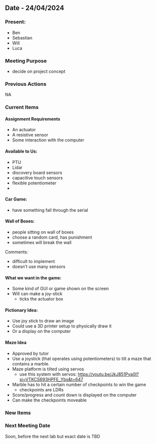 ## Date - 24/04/2024

### Present: 
- Ben
- Sebastian
- Will 
- Luca

### Meeting Purpose
- decide on project concept 

### Previous Actions 
NA

### Current Items
#### Assignment Requirements
- An actuator 
- A resistive sensor
- Some interaction with the computer 

#### Available to Us:
- PTU
- Lidar
- discovery board sensors
- capacitive touch sensors
- flexible potentiometer 
- 

#### Car Game: 
- have something fall through the serial 

#### Wall of Boxes: 
- people sitting on wall of boxes 
- choose a random card, has punishment
- sometimes will break the wall

Comments: 
- difficult to implement 
- doesn't use many sensors 

#### What we want in the game: 
- Some kind of GUI or game shown on the screen 
- Will can make a joy-stick
    - ticks the actuator box 

#### Pictionary Idea: 
- Use joy stick to draw an image
- Could use a 3D printer setup to physically draw it
- Or a display on the computer 

#### Maze Idea
- Approved by tutor
- Use a joystick (that operates using potentiometers) to tilt a maze that contains a marble. 
- Maze platform is tilted using servos 
    - use this system with servos: https://youtu.be/JkJ851Pya0I?si=VTKCS693HPFE_Ybs&t=647 
- Marble has to hit a certain number of checkpoints to win the game 
    - checkpoints are LDRs
- Score/progress and count down is displayed on the computer 
- Can make the checkpoints moveable 

### New Items

### Next Meeting Date 
Soon, before the next lab but exact date is TBD 
